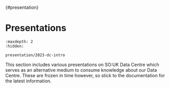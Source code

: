{#presentation}
# Presentations

```{toctree}
:maxdepth: 2
:hidden:

presentation/2023-dc-intro
```

This section includes various presentations on SO:UK Data Centre which serves as an alternative medium to consume knowledge about our Data Centre. These are frozen in time however, so stick to the documentation for the latest information.
